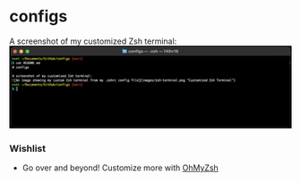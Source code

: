 # configs

A screenshot of my customized Zsh terminal:
![An image showing my custom Zsh terminal from my .zshrc config file](images/zsh-terminal.png "Customized Zsh Terminal")

### Wishlist
* Go over and beyond! Customize more with [OhMyZsh](https://ohmyz.sh/)
